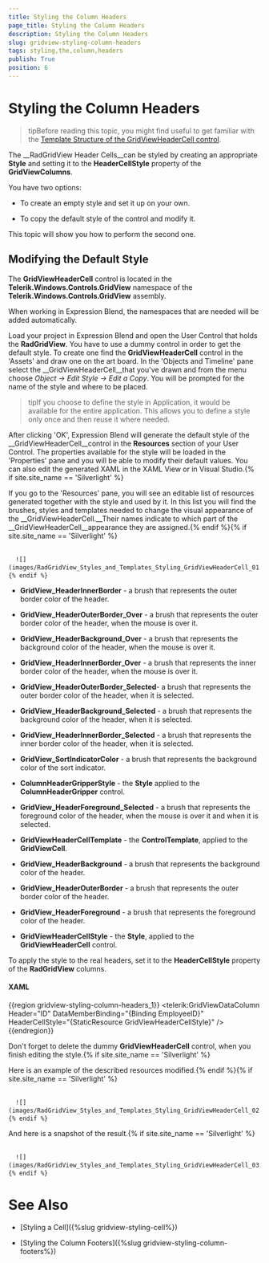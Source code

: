 ```yaml
---
title: Styling the Column Headers
page_title: Styling the Column Headers
description: Styling the Column Headers
slug: gridview-styling-column-headers
tags: styling,the,column,headers
publish: True
position: 6
---
```


# Styling the Column Headers



>tipBefore reading this topic, you might find useful to get familiar with the 
      [Template Structure of the GridViewHeaderCell control](2CD6EAA0-C735-4FA2-B921-A0D1A4452C10#GridViewHeaderCell).

The __RadGridView Header Cells__can be styled by creating an appropriate __Style__ and setting it to the __HeaderCellStyle__ property of the __GridViewColumns__. 

You have two options:

* To create an empty style and set it up on your own.

* To copy the default style of the control and modify it.

This topic will show you how to perform the second one.

## Modifying the Default Style

>

The __GridViewHeaderCell__ control is located in the __Telerik.Windows.Controls.GridView__ namespace of the __Telerik.Windows.Controls.GridView__ assembly. 

When working in Expression Blend, the namespaces that are needed will be added automatically.

Load your project in Expression Blend and open the User Control that holds the __RadGridView__. You have to use a dummy control in order to get the default style. To create one find the __GridViewHeaderCell__ control in the 'Assets' and draw one on the art board. In the 'Objects and Timeline' pane select the __GridViewHeaderCell__that you've drawn and from the menu choose *Object -> Edit Style -> Edit a Copy*. You will be prompted for the name of the style and where to be placed.

>tipIf you choose to define the style in Application, it would be available for the entire application. This allows you to define a style only once and then reuse it where needed.

After clicking 'OK', Expression Blend will generate the default style of the __GridViewHeaderCell__control in the __Resources__ section of your User Control. The properties available for the style will be loaded in the 'Properties' pane and you will be able to modify their default values. You can also edit the generated XAML in the XAML View or in Visual Studio.{% if site.site_name == 'Silverlight' %}

If you go to the 'Resources' pane, you will see an editable list of resources generated together with the style and used by it. In this list you will find the brushes, styles and templates needed to change the visual appearance of the __GridViewHeaderCell.__Their names indicate to which part of the __GridViewHeaderCell__appearance they are assigned.{% endif %}{% if site.site_name == 'Silverlight' %}




         
      ![](images/RadGridView_Styles_and_Templates_Styling_GridViewHeaderCell_01.png){% endif %}

* __GridView_HeaderInnerBorder__ - a brush that represents the outer border color of the header.

* __GridView_HeaderOuterBorder_Over__ - a brush that represents the outer border color of the header, when the mouse is over it.

* __GridView_HeaderBackground_Over__ - a brush that represents the background color of the header, when the mouse is over it.

* __GridView_HeaderInnerBorder_Over__ - a brush that represents the inner border color of the header, when the mouse is over it.

* __GridView_HeaderOuterBorder_Selected__- a brush that represents the outer border color of the header, when it is selected.

* __GridView_HeaderBackground_Selected__ - a brush that represents the background color of the header, when it is selected.

* __GridView_HeaderInnerBorder_Selected__ - a brush that represents the inner border color of the header, when it is selected.

* __GridView_SortIndicatorColor__ - a brush that represents the background color of the sort indicator.

* __ColumnHeaderGripperStyle__ - the __Style__ applied to the __ColumnHeaderGripper__ control.

* __GridView_HeaderForeground_Selected__ - a brush that represents the foreground color of the header, when the mouse is over it and when it is selected.

* __GridViewHeaderCellTemplate__ - the __ControlTemplate__, applied to the __GridViewCell__.

* __GridView_HeaderBackground__ - a brush that represents the background color of the header.

* __GridView_HeaderOuterBorder__ - a brush that represents the outer border color of the header.

* __GridView_HeaderForeground__ - a brush that represents the foreground color of the header.

* __GridViewHeaderCellStyle__ - the __Style__, applied to the __GridViewHeaderCell__ control.

To apply the style to the real headers, set it to the __HeaderCellStyle__ property of the __RadGridView__ columns.

#### __XAML__

{{region gridview-styling-column-headers_1}}
	<telerik:GridViewDataColumn Header="ID"
	                                DataMemberBinding="{Binding EmployeeID}"
	                                HeaderCellStyle="{StaticResource GridViewHeaderCellStyle}" />
	{{endregion}}



>

Don't forget to delete the dummy __GridViewHeaderCell__ control, when you finish editing the style.{% if site.site_name == 'Silverlight' %}

Here is an example of the described resources modified.{% endif %}{% if site.site_name == 'Silverlight' %}




         
      ![](images/RadGridView_Styles_and_Templates_Styling_GridViewHeaderCell_02.png){% endif %}

And here is a snapshot of the result.{% if site.site_name == 'Silverlight' %}




         
      ![](images/RadGridView_Styles_and_Templates_Styling_GridViewHeaderCell_03.png){% endif %}

# See Also

 * [Styling a Cell]({%slug gridview-styling-cell%})

 * [Styling the Column Footers]({%slug gridview-styling-column-footers%})
